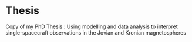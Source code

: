 # Thesis
Copy of my PhD Thesis : Using modelling and data analysis to interpret single-spacecraft observations in the Jovian and Kronian magnetospheres
